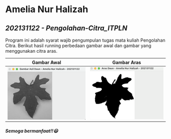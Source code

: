 # Amelia Nur Halizah
## _202131122 - Pengolahan-Citra_ITPLN_

Program ini adalah syarat wajib pengumpulan tugas mata kuliah Pengolahan Citra.
Berikut hasil running perbedaan gambar awal dan gambar yang menggunakan citra aras.


| Gambar Awal | Gambar Aras |
| ------ | ------ |
| ![gambar awal](./img/gambar-asli.png) | ![gambar aras](./img/gambar-aras.png) |

##### Semoga bermanfaat!!😃
